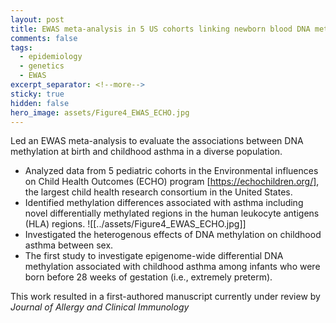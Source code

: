 ```yaml
---
layout: post
title: EWAS meta-analysis in 5 US cohorts linking newborn blood DNA methylation to childhood asthma
comments: false
tags:
  - epidemiology
  - genetics
  - EWAS
excerpt_separator: <!--more-->
sticky: true
hidden: false
hero_image: assets/Figure4_EWAS_ECHO.jpg
---
```


<!--more-->
Led an EWAS meta-analysis to evaluate the associations between DNA methylation at birth and childhood asthma in a diverse population.
- Analyzed data from 5 pediatric cohorts in the Environmental influences on Child Health Outcomes (ECHO) program [https://echochildren.org/], the largest child health research consortium in the United States. 
- Identified methylation differences associated with asthma including novel differentially methylated regions in the human leukocyte antigens (HLA) regions. ![[../assets/Figure4_EWAS_ECHO.jpg]]
- Investigated the heterogenous effects of DNA methylation on childhood asthma between sex.
- The first study to investigate epigenome-wide differential DNA methylation associated with childhood asthma among infants who were born before 28 weeks of gestation (i.e., extremely preterm).

This work resulted in a first-authored manuscript currently under review by *Journal of Allergy and Clinical Immunology*